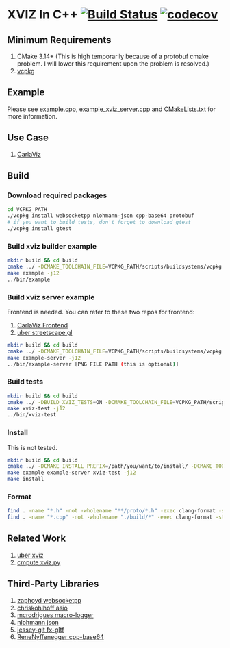 # XVIZ In C++ [![Build Status](https://travis-ci.com/wx9698/xviz.svg?branch=master)](https://travis-ci.com/wx9698/xviz) [![codecov](https://codecov.io/gh/wx9698/xviz/branch/master/graph/badge.svg)](https://codecov.io/gh/wx9698/xviz)

## Minimum Requirements
1. CMake 3.14+ (This is high temporarily because of a protobuf cmake problem. I will lower this requirement upon the problem is resolved.)
2. [vcpkg](https://github.com/microsoft/vcpkg/tree/master)

## Example

Please see [example.cpp](https://github.com/wx9698/xviz/blob/master/examples/example.cpp), [example_xviz_server.cpp](https://github.com/wx9698/xviz/blob/master/examples/example_xviz_server.cpp) and [CMakeLists.txt](https://github.com/wx9698/xviz/blob/master/CMakeLists.txt) for more information.

## Use Case
1. [CarlaViz](https://github.com/wx9698/carlaviz)

## Build

### Download required packages
```bash
cd VCPKG_PATH
./vcpkg install websocketpp nlohmann-json cpp-base64 protobuf
# if you want to build tests, don't forget to download gtest
./vcpkg install gtest
```

### Build xviz builder example
```bash
mkdir build && cd build
cmake ../ -DCMAKE_TOOLCHAIN_FILE=VCPKG_PATH/scripts/buildsystems/vcpkg.cmake
make example -j12
../bin/example
```

### Build xviz server example
Frontend is needed. You can refer to these two repos for frontend:
1. [CarlaViz Frontend](https://github.com/wx9698/carlaviz/tree/master/frontend)
2. [uber streetscape.gl](https://github.com/uber/streetscape.gl)
```bash
mkdir build && cd build
cmake ../ -DCMAKE_TOOLCHAIN_FILE=VCPKG_PATH/scripts/buildsystems/vcpkg.cmake
make example-server -j12
../bin/example-server [PNG FILE PATH (this is optional)]
```

### Build tests
```bash
mkdir build && cd build
cmake ../ -DBUILD_XVIZ_TESTS=ON -DCMAKE_TOOLCHAIN_FILE=VCPKG_PATH/scripts/buildsystems/vcpkg.cmake
make xviz-test -j12
../bin/xviz-test
```

### Install
This is not tested.
```bash
mkdir build && cd build
cmake ../ -DCMAKE_INSTALL_PREFIX=/path/you/want/to/install/ -DCMAKE_TOOLCHAIN_FILE=VCPKG_PATH/scripts/buildsystems/vcpkg.cmake
make example example-server xviz-test -j12
make install
```

### Format
```bash
find . -name "*.h" -not -wholename "**/proto/*.h" -exec clang-format -style=file -i {} \;
find . -name "*.cpp" -not -wholename "./build/*" -exec clang-format -style=file -i {} \;
```

## Related Work
1. [uber xviz](https://github.com/uber/xviz)
2. [cmpute xviz.py](https://github.com/cmpute/xviz.py)

## Third-Party Libraries
1. [zaphoyd websocketpp](https://github.com/zaphoyd/websocketpp)
2. [chriskohlhoff asio](https://github.com/chriskohlhoff/asio)
3. [mcrodrigues macro-logger](https://github.com/dmcrodrigues/macro-logger)
4. [nlohmann json](https://github.com/nlohmann/json)
5. [jessey-git fx-gltf](https://github.com/jessey-git/fx-gltf)
6. [ReneNyffenegger cpp-base64](https://github.com/ReneNyffenegger/cpp-base64)